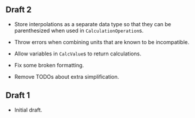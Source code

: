 ## Draft 2

* Store interpolations as a separate data type so that they can be parenthesized
  when used in `CalculationOperation`s.

* Throw errors when combining units that are known to be incompatible.

* Allow variables in `CalcValue`s to return calculations.

* Fix some broken formatting.

* Remove TODOs about extra simplification.

## Draft 1

* Initial draft.
